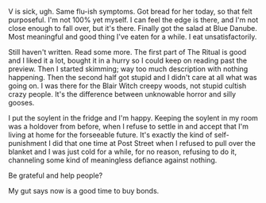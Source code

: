 V is sick, ugh. Same flu-ish symptoms. Got bread for her today, so that felt purposeful. I'm not 100% yet myself. I can feel the edge is there, and I'm not close enough to fall over, but it's there. Finally got the salad at Blue Danube. Most meaningful and good thing I've eaten for a while. I eat unsatisfactorily.

Still haven't written. Read some more. The first part of The Ritual is good and I liked it a lot, bought it in a hurry so I could keep on reading past the preview. Then I started skimming; way too much description with nothing happening. Then the second half got stupid and I didn't care at all what was going on. I was there for the Blair Witch creepy woods, not stupid cultish crazy people. It's the difference between unknowable horror and silly gooses.

I put the soylent in the fridge and I'm happy. Keeping the soylent in my room was a holdover from before, when I refuse to settle in and accept that I'm living at home for the forseeable future. It's exactly the kind of self-punishment I did that one time at Post Street when I refused to pull over the blanket and I was just cold for a while, for no reason, refusing to do it, channeling some kind of meaningless defiance against nothing.

Be grateful and help people?

My gut says now is a good time to buy bonds.
